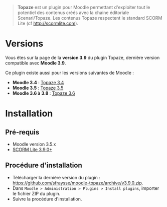 > **Topaze** est un plugin pour Moodle permettant d'exploiter tout le potentiel des contenus créés avec la chaine éditoriale Scenari/Topaze.
Les contenus Topaze respectent le standard SCORM Lite (cf http://scormlite.com).


# Versions

Vous êtes sur la page de la **version 3.9** du plugin Topaze, dernière version compatible avec **Moodle 3.9**.

Ce plugin existe aussi pour les versions suivantes de Moodle :
- **Moodle 3.4** : [Topaze 3.4](https://github.com/sfraysse/moodle-topaze/tree/3.4)
- **Moodle 3.5** : [Topaze 3.5](https://github.com/sfraysse/moodle-topaze/tree/3.5)
- **Moodle 3.6 à 3.8** : [Topaze 3.6](https://github.com/sfraysse/moodle-topaze/tree/3.6)


# Installation


## Pré-requis

- Moodle version 3.5.x
- [SCORM Lite 3.9.0+](https://github.com/sfraysse/moodle-scormlite/tree/3.9)


## Procédure d'installation

- Télécharger la dernière version du plugin : https://github.com/sfraysse/moodle-topaze/archive/v3.9.0.zip.
- Dans `Moodle > Administration > Plugins > Install plugins`, importer le fichier ZIP du plugin.
- Suivre la procédure d'installation.



